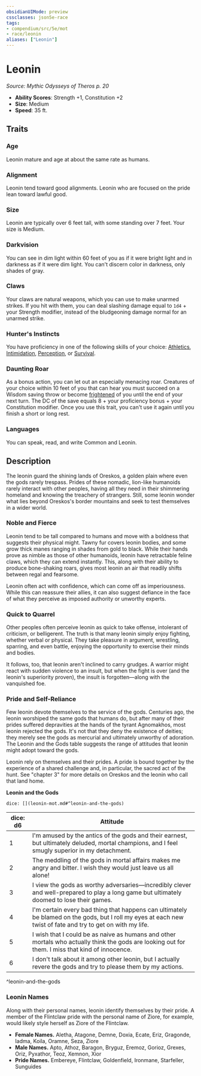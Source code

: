 ```yaml
---
obsidianUIMode: preview
cssclasses: json5e-race
tags:
- compendium/src/5e/mot
- race/leonin
aliases: ["Leonin"]
---
```

# Leonin
*Source: Mythic Odysseys of Theros p. 20*  

- **Ability Scores**: Strength +1, Constitution +2
- **Size**: Medium
- **Speed**: 35 ft.

## Traits

### Age

Leonin mature and age at about the same rate as humans.

### Alignment

Leonin tend toward good alignments. Leonin who are focused on the pride lean toward lawful good.

### Size

Leonin are typically over 6 feet tall, with some standing over 7 feet. Your size is Medium.

### Darkvision

You can see in dim light within 60 feet of you as if it were bright light and in darkness as if it were dim light. You can't discern color in darkness, only shades of gray.

### Claws

Your claws are natural weapons, which you can use to make unarmed strikes. If you hit with them, you can deal slashing damage equal to `1d4` + your Strength modifier, instead of the bludgeoning damage normal for an unarmed strike.

### Hunter's Instincts

You have proficiency in one of the following skills of your choice: [Athletics](/Systems/5e/rules/skills.md#Athletics), [Intimidation](/Systems/5e/rules/skills.md#Intimidation), [Perception](/Systems/5e/rules/skills.md#Perception), or [Survival](/Systems/5e/rules/skills.md#Survival).

### Daunting Roar

As a bonus action, you can let out an especially menacing roar. Creatures of your choice within 10 feet of you that can hear you must succeed on a Wisdom saving throw or become [frightened](/Systems/5e/rules/conditions.md#frightened) of you until the end of your next turn. The DC of the save equals 8 + your proficiency bonus + your Constitution modifier. Once you use this trait, you can't use it again until you finish a short or long rest.

### Languages

You can speak, read, and write Common and Leonin.

## Description

The leonin guard the shining lands of Oreskos, a golden plain where even the gods rarely trespass. Prides of these nomadic, lion-like humanoids rarely interact with other peoples, having all they need in their shimmering homeland and knowing the treachery of strangers. Still, some leonin wonder what lies beyond Oreskos's border mountains and seek to test themselves in a wider world.

### Noble and Fierce

Leonin tend to be tall compared to humans and move with a boldness that suggests their physical might. Tawny fur covers leonin bodies, and some grow thick manes ranging in shades from gold to black. While their hands prove as nimble as those of other humanoids, leonin have retractable feline claws, which they can extend instantly. This, along with their ability to produce bone-shaking roars, gives most leonin an air that readily shifts between regal and fearsome.

Leonin often act with confidence, which can come off as imperiousness. While this can reassure their allies, it can also suggest defiance in the face of what they perceive as imposed authority or unworthy experts.

### Quick to Quarrel

Other peoples often perceive leonin as quick to take offense, intolerant of criticism, or belligerent. The truth is that many leonin simply enjoy fighting, whether verbal or physical. They take pleasure in argument, wrestling, sparring, and even battle, enjoying the opportunity to exercise their minds and bodies.

It follows, too, that leonin aren't inclined to carry grudges. A warrior might react with sudden violence to an insult, but when the fight is over (and the leonin's superiority proven), the insult is forgotten—along with the vanquished foe.

### Pride and Self-Reliance

Few leonin devote themselves to the service of the gods. Centuries ago, the leonin worshiped the same gods that humans do, but after many of their prides suffered depravities at the hands of the tyrant Agnomakhos, most leonin rejected the gods. It's not that they deny the existence of deities; they merely see the gods as mercurial and ultimately unworthy of adoration. The Leonin and the Gods table suggests the range of attitudes that leonin might adopt toward the gods.

Leonin rely on themselves and their prides. A pride is bound together by the experience of a shared challenge and, in particular, the sacred act of the hunt. See "chapter 3" for more details on Oreskos and the leonin who call that land home.

**Leonin and the Gods**

`dice: [](leonin-mot.md#^leonin-and-the-gods)`

| dice: d6 | Attitude |
|----------|----------|
| 1 | I'm amused by the antics of the gods and their earnest, but ultimately deluded, mortal champions, and I feel smugly superior in my detachment. |
| 2 | The meddling of the gods in mortal affairs makes me angry and bitter. I wish they would just leave us all alone! |
| 3 | I view the gods as worthy adversaries—incredibly clever and well-prepared to play a long game but ultimately doomed to lose their games. |
| 4 | I'm certain every bad thing that happens can ultimately be blamed on the gods, but I roll my eyes at each new twist of fate and try to get on with my life. |
| 5 | I wish that I could be as naive as humans and other mortals who actually think the gods are looking out for them. I miss that kind of innocence. |
| 6 | I don't talk about it among other leonin, but I actually revere the gods and try to please them by my actions. |
^leonin-and-the-gods

### Leonin Names

Along with their personal names, leonin identify themselves by their pride. A member of the Flintclaw pride with the personal name of Ziore, for example, would likely style herself as Ziore of the Flintclaw.

- **Female Names.** Aletha, Atagone, Demne, Doxia, Ecate, Eriz, Gragonde, Iadma, Koila, Oramne, Seza, Ziore  
- **Male Names.** Apto, Athoz, Baragon, Bryguz, Eremoz, Gorioz, Grexes, Oriz, Pyxathor, Teoz, Xemnon, Xior  
- **Pride Names.** Embereye, Flintclaw, Goldenfield, Ironmane, Starfeller, Sunguides